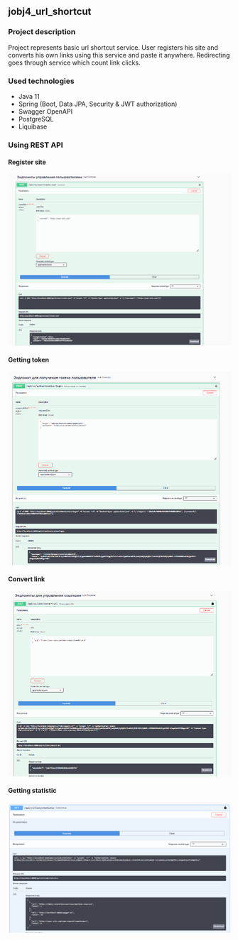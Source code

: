 ## jobj4_url_shortcut

### Project description

Project represents basic url shortcut service. User registers his site and converts his own links
using this service and paste it anywhere. Redirecting goes through service which count link clicks. 

### Used technologies

* Java 11
* Spring (Boot, Data JPA, Security & JWT authorization)
* Swagger OpenAPI
* PostgreSQL
* Liquibase 

### Using REST API

#### Register site

![alt text](https://github.com/malletmustdie/url-short-cut/blob/master/images/001-reg.png)

#### Getting token

![alt text](https://github.com/malletmustdie/url-short-cut/blob/master/images/002-auth.png)

#### Convert link

![alt text](https://github.com/malletmustdie/url-short-cut/blob/master/images/003-convert-url.png)

#### Getting statistic

![alt text](https://github.com/malletmustdie/url-short-cut/blob/master/images/004-statistic.png)
